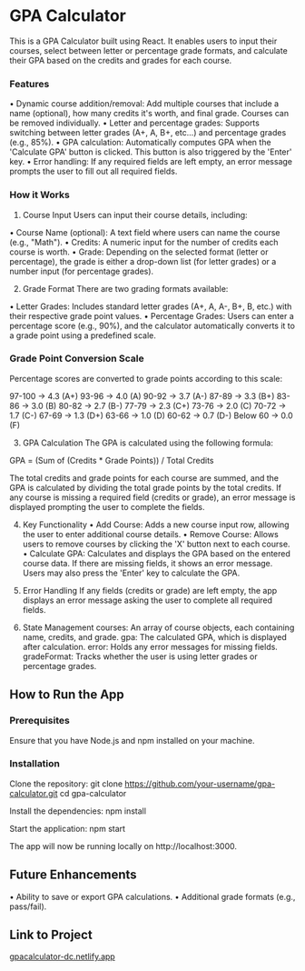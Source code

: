 # GPA Calculator
This is a GPA Calculator built using React. It enables users to input their courses, select between letter or percentage grade formats, and calculate their GPA based on the credits and grades for each course.

### Features
• Dynamic course addition/removal: Add multiple courses that include a name (optional), how many credits it's worth, and final grade. Courses can be removed individually.
• Letter and percentage grades: Supports switching between letter grades (A+, A, B+, etc...) and percentage grades (e.g., 85%).
• GPA calculation: Automatically computes GPA when the 'Calculate GPA' button is clicked. This button is also triggered by the 'Enter' key.
• Error handling: If any required fields are left empty, an error message prompts the user to fill out all required fields.

### How it Works
1. Course Input
Users can input their course details, including:

• Course Name (optional): A text field where users can name the course (e.g., "Math").
• Credits: A numeric input for the number of credits each course is worth.
• Grade: Depending on the selected format (letter or percentage), the grade is either a drop-down list (for letter grades) or a number input (for percentage grades).

2. Grade Format
There are two grading formats available:

• Letter Grades: Includes standard letter grades (A+, A, A-, B+, B, etc.) with their respective grade point values.
• Percentage Grades: Users can enter a percentage score (e.g., 90%), and the calculator automatically converts it to a grade point using a predefined scale.

### Grade Point Conversion Scale
Percentage scores are converted to grade points according to this scale:

97-100 → 4.3 (A+)
93-96 → 4.0 (A)
90-92 → 3.7 (A-)
87-89 → 3.3 (B+)
83-86 → 3.0 (B)
80-82 → 2.7 (B-)
77-79 → 2.3 (C+)
73-76 → 2.0 (C)
70-72 → 1.7 (C-)
67-69 → 1.3 (D+)
63-66 → 1.0 (D)
60-62 → 0.7 (D-)
Below 60 → 0.0 (F)

3. GPA Calculation
The GPA is calculated using the following formula:

GPA = (Sum of (Credits * Grade Points)) / Total Credits

The total credits and grade points for each course are summed, and the GPA is calculated by dividing the total grade points by the total credits. If any course is missing a required field (credits or grade), an error message is displayed prompting the user to complete the fields.

4. Key Functionality
• Add Course: Adds a new course input row, allowing the user to enter additional course details.
• Remove Course: Allows users to remove courses by clicking the 'X' button next to each course.
• Calculate GPA: Calculates and displays the GPA based on the entered course data. If there are missing fields, it shows an error message. Users may also press the 'Enter' key to calculate the GPA.

5. Error Handling
If any fields (credits or grade) are left empty, the app displays an error message asking the user to complete all required fields.

6. State Management
courses: An array of course objects, each containing name, credits, and grade.
gpa: The calculated GPA, which is displayed after calculation.
error: Holds any error messages for missing fields.
gradeFormat: Tracks whether the user is using letter grades or percentage grades.

## How to Run the App
### Prerequisites
Ensure that you have Node.js and npm installed on your machine.

### Installation
Clone the repository:
git clone https://github.com/your-username/gpa-calculator.git
cd gpa-calculator

Install the dependencies:
npm install

Start the application:
npm start

The app will now be running locally on http://localhost:3000.

## Future Enhancements
• Ability to save or export GPA calculations.
• Additional grade formats (e.g., pass/fail).

## Link to Project
[gpacalculator-dc.netlify.app](https://gpacalculator-dc.netlify.app/)